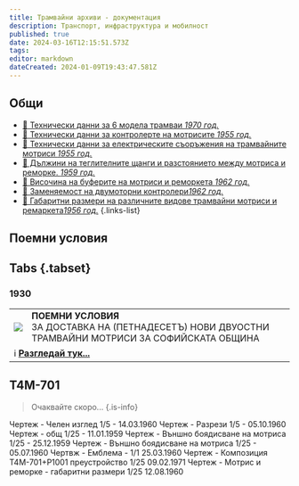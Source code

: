 ```yaml
---
title: Трамвайни архиви - документация
description: Транспорт, инфраструктура и мобилност
published: true
date: 2024-03-16T12:15:51.573Z
tags: 
editor: markdown
dateCreated: 2024-01-09T19:43:47.581Z
---
```


## Общи
- [🚋 Технически данни за 6 модела трамваи *1970 год.*](/bg/literature/tram-archives/obshti-danni-1970)
- [🚋 Технически данни за контролерте на мотрисите *1955 год.*](/bg/literature/tram-archives/kontroleri-1955)
- [🚋 Технически данни за електрическите съоръжения на трамвайните мотриси *1955 год.*](/bg/literature/tram-archives/el-saorajenia-1955)
- [🚋 Дължини на теглителните щанги и разстоянието между мотриса и реморке. *1959 год.*](/bg/literature/tram-archives/teglitelni-shtangi-1959)
- [🚋 Височина на буферите на мотриси и реморкета *1962 год.*](/bg/literature/tram-archives/visochina-buferi-1962)
- [🚋 Заменяемост на двумоторни контролери*1962 год.*](/bg/literature/tram-archives/zamenyaemost-dvumotorni-kontroleri-1962)
- [🚋 Габаритни размери на различните видове трамвайни мотриси и ремаркета*1956 год.*](/bg/literature/tram-archives/gabariti-tramvaini-motrisi-remarketa)
{.links-list}

## Поемни условия
## Tabs {.tabset}

### 1930
<!--следващ пост--> 
<div class="table-responsive"><table style="width:100%"><tr>
<td><img src="http://46.10.181.183:1518/trinmo/literature/1930-poemni-uslovia-15-tramvaya/cover.jpg"></td>
  <td><b>ПОЕМНИ УСЛОВИЯ</b><br>ЗА ДОСТАВКА НА (ПЕТНАДЕСЕТЪ) НОВИ ДВУОСТНИ ТРАМВАЙНИ МОТРИСИ ЗА СОФИЙСКАТА ОБЩИНА</td></tr>
  <td colspan=2 >ℹ️ <a href="/literature/1930-poemni-uslovia-15-tramvaya"><b>Разгледай тук...</b></a></td></table></div>  
  
  

## T4M-701
> Очаквайте скоро...
{.is-info}

Чертеж - Челен изглед 1/5 - 14.03.1960
Чертеж - Разрези 1/5 - 05.10.1960
Чертеж - общ 1/25 - 11.01.1959
Чертеж - Външно боядисване на мотриса 1/25 - 25.12.1959
Чертеж - Външно боядисване на мотриса 1/25 - 05.07.1960
Чертвж - Емблема - 1/1 25.03.1960
Чертеж - Композиция Т4М-701+Р1001 преустройство 1/25 09.02.1971
Чертеж - Мотрис и реморке - габаритни размери 1/25 12.08.1960

  
